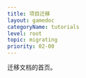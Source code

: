 ```yaml
---
title: 项目迁移
layout: gamedoc
categoryName: tutorials
level: root
topic: migrating
priority: 02-00
---
```


迁移文档的首页。

